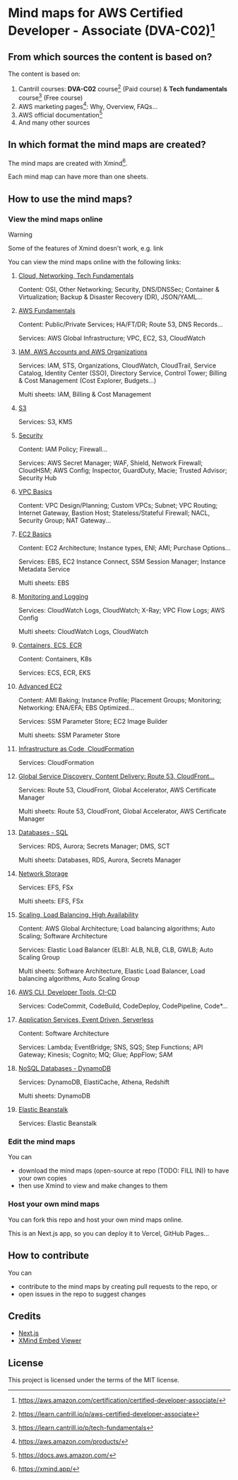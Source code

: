 # Mind maps for AWS Certified Developer - Associate (DVA-C02)[^1]

## From which sources the content is based on?

The content is based on:

1. Cantrill courses: **DVA-C02** course[^2] (Paid course) & **Tech fundamentals** course[^3] (Free course)
2. AWS marketing pages[^4]: Why, Overview, FAQs...
3. AWS official documentation[^5]
4. And many other sources

## In which format the mind maps are created?

The mind maps are created with Xmind[^6].

Each mind map can have more than one sheets.

## How to use the mind maps?

### View the mind maps online

> [!WARNING]
> Some of the features of Xmind doesn't work, e.g. link

You can view the mind maps online with the following links:

1. [Cloud, Networking, Tech Fundamentals](http://localhost:3000/DVA-C02/03-Cloud-Networking-TechFundamentals)

   Content: OSI, Other Networking; Security, DNS/DNSSec; Container & Virtualization; Backup & Disaster Recovery (DR), JSON/YAML...

2. [AWS Fundamentals](http://localhost:3000/DVA-C02/04-AWS-Fundamentals)

   Content: Public/Private Services; HA/FT/DR; Route 53, DNS Records...

   Services: AWS Global Infrastructure; VPC, EC2, S3, CloudWatch

3. [IAM, AWS Accounts and AWS Organizations](http://localhost:3000/DVA-C02/06-IAM-Accounts-and-AWS-Organizations)

   Services: IAM, STS, Organizations, CloudWatch, CloudTrail, Service Catalog, Identity Center (SSO), Directory Service, Control Tower; Billing & Cost Management (Cost Explorer, Budgets...)

   Multi sheets: IAM, Billing & Cost Management

4. [S3](http://localhost:3000/DVA-C02/07-S3)

   Services: S3, KMS

5. [Security](http://localhost:3000/DVA-C02/08-Security)

   Content: IAM Policy; Firewall...

   Services: AWS Secret Manager; WAF, Shield, Network Firewall; CloudHSM; AWS Config; Inspector, GuardDuty, Macie; Trusted Advisor; Security Hub

6. [VPC Basics](http://localhost:3000/DVA-C02/09-VPC-Basics)

   Content: VPC Design/Planning; Custom VPCs; Subnet; VPC Routing; Internet Gateway, Bastion Host; Stateless/Stateful Firewall; NACL, Security Group; NAT Gateway...

7. [EC2 Basics](http://localhost:3000/DVA-C02/10-EC2-Basics)

   Content: EC2 Architecture; Instance types, ENI; AMI; Purchase Options...

   Services: EBS, EC2 Instance Connect, SSM Session Manager; Instance Metadata Service

   Multi sheets: EBS

8. [Monitoring and Logging](http://localhost:3000/DVA-C02/11-Monitoring-and-Logging)

   Services: CloudWatch Logs, CloudWatch; X-Ray; VPC Flow Logs; AWS Config

   Multi sheets: CloudWatch Logs, CloudWatch

9. [Containers, ECS, ECR](http://localhost:3000/DVA-C02/12-Containers-ECS-ECR)

   Content: Containers, K8s

   Services: ECS, ECR, EKS

10. [Advanced EC2](http://localhost:3000/DVA-C02/13-Advanced-EC2)

    Content: AMI Baking; Instance Profile; Placement Groups; Monitoring; Networking: ENA/EFA; EBS Optimized...

    Services: SSM Parameter Store; EC2 Image Builder

    Multi sheets: SSM Parameter Store

11. [Infrastructure as Code, CloudFormation](http://localhost:3000/DVA-C02/14-Infrastructure-as-Code-and-CloudFormation)

    Services: CloudFormation

12. [Global Service Discovery, Content Delivery: Route 53, CloudFront...](http://localhost:3000/DVA-C02/15-GlobalServiceDiscovery-ContentDelivery-Route53-CloudFront)

    Services: Route 53, CloudFront, Global Accelerator, AWS Certificate Manager

    Multi sheets: Route 53, CloudFront, Global Accelerator, AWS Certificate Manager

13. [Databases - SQL](http://localhost:3000/DVA-C02/16-Databases-SQL)

    Services: RDS, Aurora; Secrets Manager; DMS, SCT

    Multi sheets: Databases, RDS, Aurora, Secrets Manager

14. [Network Storage](http://localhost:3000/DVA-C02/17-Network-Storage)

    Services: EFS, FSx

    Multi sheets: EFS, FSx

15. [Scaling, Load Balancing, High Availability](http://localhost:3000/DVA-C02/18-Scaling-LoadBalancing-HighAvailability)

    Content: AWS Global Architecture; Load balancing algorithms; Auto Scaling; Software Architecture

    Services: Elastic Load Balancer (ELB): ALB, NLB, CLB, GWLB; Auto Scaling Group

    Multi sheets: Software Architecture, Elastic Load Balancer, Load balancing algorithms, Auto Scaling Group

16. [AWS CLI, Developer Tools, CI-CD](http://localhost:3000/DVA-C02/19-AWS-CLI-DeveloperTools-CICD)

    Services: CodeCommit, CodeBuild, CodeDeploy, CodePipeline, Code\*...

17. [Application Services, Event Driven, Serverless](http://localhost:3000/DVA-C02/20-ApplicationServices-EventDriven-Serverless)

    Content: Software Architecture

    Services: Lambda; EventBridge; SNS, SQS; Step Functions; API Gateway; Kinesis; Cognito; MQ; Glue; AppFlow; SAM

18. [NoSQL Databases - DynamoDB](http://localhost:3000/DVA-C02/24-NoSQL-Databases-DynamoDB)

    Services: DynamoDB, ElastiCache, Athena, Redshift

    Multi sheets: DynamoDB

19. [Elastic Beanstalk](http://localhost:3000/DVA-C02/25-Elastic-Beanstalk)

    Services: Elastic Beanstalk

### Edit the mind maps

You can

- download the mind maps (open-source at repo (TODO: FILL IN)) to have your own copies
- then use Xmind to view and make changes to them

### Host your own mind maps

You can fork this repo and host your own mind maps online.

This is an Next.js app, so you can deploy it to Vercel, GitHub Pages...

## How to contribute

You can

- contribute to the mind maps by creating pull requests to the repo, or
- open issues in the repo to suggest changes

[^1]: <https://aws.amazon.com/certification/certified-developer-associate/>
[^2]: <https://learn.cantrill.io/p/aws-certified-developer-associate>
[^3]: <https://learn.cantrill.io/p/tech-fundamentals>
[^4]: <https://aws.amazon.com/products/>
[^5]: <https://docs.aws.amazon.com/>
[^6]: <https://xmind.app/>

## Credits

- [Next.js](https://github.com/vercel/next.js/)
- [XMind Embed Viewer](https://github.com/xmindltd/xmind-embed-viewer)

## License

This project is licensed under the terms of the MIT license.
